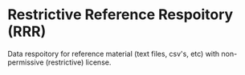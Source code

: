 
# Restrictive Reference Respoitory (RRR)

Data respoitory for reference material (text files, csv's, etc) with non-permissive (restrictive) license. 
